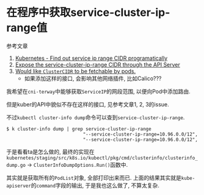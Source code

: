 # 在程序中获取service-cluster-ip-range值

参考文章

1. [Kubernetes - Find out service ip range CIDR programatically](https://stackoverflow.com/questions/44154425/kubernetes-find-out-service-ip-range-cidr-programatically)
2. [Expose the service-cluster-ip-range CIDR through the API Server](https://github.com/kubernetes/kubernetes/issues/25533)
3. [Would like `ClusterCIDR` to be fetchable by pods.](https://github.com/kubernetes/kubernetes/issues/46508)
    - 如果添加这样的接口, 会影响其他网络插件, 比如Calico???

我希望在`cni-terway`中能够获取`ServiceIP`的网段范围, 以便向Pod中添加路由. 

但是kuber的API中貌似不存在这样的接口, 见参考文章1, 2, 3的issue.

不过`kubectl cluster-info dump`命令可以查到`service-cluster-ip-range`.

```
$ k cluster-info dump | grep service-cluster-ip-range
                            "--service-cluster-ip-range=10.96.0.0/12",
                            "--service-cluster-ip-range=10.96.0.0/12",
```

于是看看ta是怎么做的, 最终的实现在`kubernetes/staging/src/k8s.io/kubectl/pkg/cmd/clusterinfo/clusterinfo_dump.go` -> `ClusterInfoDumpOptions.Run()`函数中.

其实就是获取所有的`PodList`对象, 全部打印出来而已. 上面的结果其实就是`kube-apiserver`的`command`字段的输出, 于是我也这么做了, 不算太复杂.
